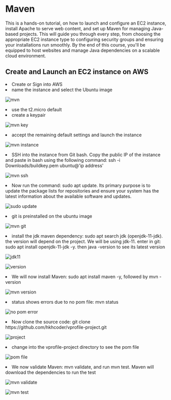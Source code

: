 # Maven

This is a hands-on tutorial, on how to launch and configure an EC2 instance, install Apache to serve web content, and set up Maven for managing Java-based projects. This will guide you through every step, from choosing the appropriate EC2 instance type to configuring security groups and ensuring your installations run smoothly. By the end of this course, you'll be equipped to host websites and manage Java dependencies on a scalable cloud environment. 

<h2>Create and Launch an EC2 instance on AWS</h2>
<li>Create or Sign into AWS</li>
<li>name the instance and select the Ubuntu image</li>

![mvn](https://github.com/user-attachments/assets/5b02b28b-53b8-4598-b1f1-4171ca5d8ffb)

<li>use the t2.micro default</li>
<li>create a keypair</li>

![mvn key](https://github.com/user-attachments/assets/0dba0a1a-1ad7-4b91-9d6b-86df94a8234e)

<li>accept the remaining default settings and launch the instance</li>

![mvn instance](https://github.com/user-attachments/assets/34ed988d-7e50-4ea1-a575-b628e3334e1a)

<li>SSH into the instance from Git bash. Copy the public IP of the instance and paste in bash using the following command: ssh -i Downloads/buildkey.pem ubuntu@'ip address'</li>

![mvn ssh](https://github.com/user-attachments/assets/88b02492-9d6c-4cd7-b650-6dc361295b6a)

<li>Now run the command: sudo apt update. Its primary purpose is to update the package lists for repositories and ensure your system has the latest information about the available software and updates.</li>

![sudo update](https://github.com/user-attachments/assets/8f259014-3f8a-4ae9-9a43-dde78c5bac96)

<li>git is preinstalled on the ubuntu image</li>

![mvn git](https://github.com/user-attachments/assets/ad5fce1c-5ec3-4fcc-a78e-179ace8e8279)

<li>install the jdk maven dependency: sudo apt search jdk (openjdk-11-jdk). the version will depend on the project. We will be using jdk-11. enter in git: sudo apt install openjdk-11-jdk -y. then java -version to see its latest version</li>

![jdk11](https://github.com/user-attachments/assets/1da8119b-52fd-44f4-bd3c-698e0c1c686d)

![version](https://github.com/user-attachments/assets/5817c09b-2c05-478a-bbff-43264f09c639)

<li>We will now install Maven: sudo apt install maven -y, followed by mvn -version</li>

![mvn version](https://github.com/user-attachments/assets/771bf2ee-9ea2-4219-8b83-fe306a7f7c14)

<li>status shows errors due to no pom file: mvn status</li>

![no pom error](https://github.com/user-attachments/assets/ca7dbb3c-1b34-4e9b-952d-f8e068edbfe8)

<li>Now clone the source code: git clone https://github.com/hkhcoder/vprofile-project.git</li>

![project](https://github.com/user-attachments/assets/3b132b14-7265-40f6-8de6-251d086f58e2)

<li>change into the vprofile-project directory to see the pom file</li>

![pom file](https://github.com/user-attachments/assets/2e057b53-ade2-4e18-bfe7-bfad98a926fe)

<li>We now validate Maven: mvn validate, and run mvn test. Maven will download the dependencies to run the test</li>

![mvn validate](https://github.com/user-attachments/assets/8b5b4444-b026-4916-9a62-cf969150ba91)

![mvn test](https://github.com/user-attachments/assets/c89ff291-82d9-4069-8839-48e56ed6da38)


